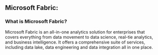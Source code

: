 ## Microsoft Fabric:
### What is Microsoft Fabric?
Microsoft Fabric is an all-in-one analytics solution for enterprises that covers everything from data movement to data science, real-tie analytics, and business intelligence. It offers a comprehensive suite of services, including data lake, data engineering and data integration all in one place.
